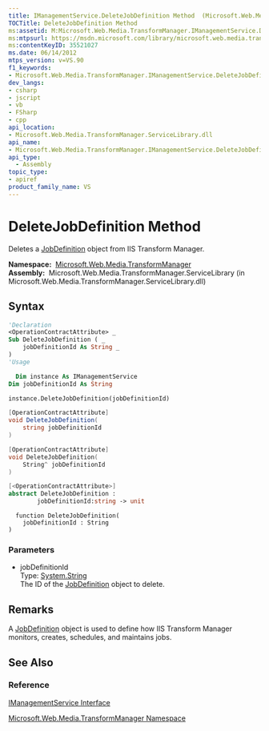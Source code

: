 ```yaml
---
title: IManagementService.DeleteJobDefinition Method  (Microsoft.Web.Media.TransformManager)
TOCTitle: DeleteJobDefinition Method
ms:assetid: M:Microsoft.Web.Media.TransformManager.IManagementService.DeleteJobDefinition(System.String)
ms:mtpsurl: https://msdn.microsoft.com/library/microsoft.web.media.transformmanager.imanagementservice.deletejobdefinition(v=VS.90)
ms:contentKeyID: 35521027
ms.date: 06/14/2012
mtps_version: v=VS.90
f1_keywords:
- Microsoft.Web.Media.TransformManager.IManagementService.DeleteJobDefinition
dev_langs:
- csharp
- jscript
- vb
- FSharp
- cpp
api_location:
- Microsoft.Web.Media.TransformManager.ServiceLibrary.dll
api_name:
- Microsoft.Web.Media.TransformManager.IManagementService.DeleteJobDefinition
api_type:
  - Assembly
topic_type:
- apiref
product_family_name: VS
---
```


# DeleteJobDefinition Method

Deletes a [JobDefinition](jobdefinition-class-microsoft-web-media-transformmanager.md) object from IIS Transform Manager.

**Namespace:**  [Microsoft.Web.Media.TransformManager](microsoft-web-media-transformmanager-namespace.md)  
**Assembly:**  Microsoft.Web.Media.TransformManager.ServiceLibrary (in Microsoft.Web.Media.TransformManager.ServiceLibrary.dll)

## Syntax

```vb
'Declaration
<OperationContractAttribute> _
Sub DeleteJobDefinition ( _
    jobDefinitionId As String _
)
'Usage

  Dim instance As IManagementService
Dim jobDefinitionId As String

instance.DeleteJobDefinition(jobDefinitionId)
```

```csharp
[OperationContractAttribute]
void DeleteJobDefinition(
    string jobDefinitionId
)
```

```cpp
[OperationContractAttribute]
void DeleteJobDefinition(
    String^ jobDefinitionId
)
```

``` fsharp
[<OperationContractAttribute>]
abstract DeleteJobDefinition : 
        jobDefinitionId:string -> unit 
```

```jscript
  function DeleteJobDefinition(
    jobDefinitionId : String
)
```

### Parameters

  - jobDefinitionId  
    Type: [System.String](https://msdn.microsoft.com/library/s1wwdcbf)  
    The ID of the [JobDefinition](jobdefinition-class-microsoft-web-media-transformmanager.md) object to delete.  

## Remarks

A [JobDefinition](jobdefinition-class-microsoft-web-media-transformmanager.md) object is used to define how IIS Transform Manager monitors, creates, schedules, and maintains jobs.

## See Also

### Reference

[IManagementService Interface](imanagementservice-interface-microsoft-web-media-transformmanager.md)

[Microsoft.Web.Media.TransformManager Namespace](microsoft-web-media-transformmanager-namespace.md)

